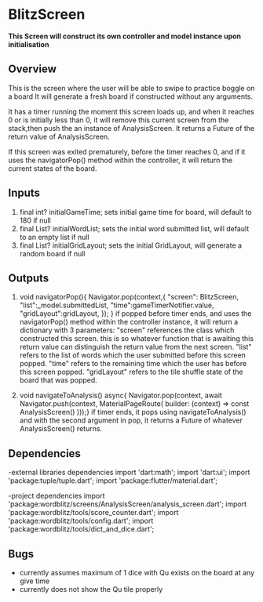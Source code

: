 # BlitzScreen
**This Screen will construct its own controller and model instance upon initialisation**

## Overview
This is the screen where the user will be able to swipe to practice boggle on a board
It will generate a fresh board if constructed without any arguments.

It has a timer running the moment this screen loads up, and when it reaches 0 or is initially less than 0,
it will remove this current screen from the stack,then push the an instance of AnalysisScreen.
It returns a Future of the return value of AnalysisScreen.

If this screen was exited prematurely, before the timer reaches 0,
and if it uses the navigatorPop() method within the controller,
it will return the current states of the board.

## Inputs
1. final int? initialGameTime;
sets initial game time for board, will default to 180 if null
2. final List<String>? initialWordList;
sets the initial word submitted list, will default to an empty list if null
3. final List<String>? initialGridLayout;
sets the initial GridLayout, will generate a random board if null

## Outputs
1. void navigatorPop(){
   Navigator.pop(context,{
   "screen": BlitzScreen,
   "list":_model.submittedList,
   "time":gameTimerNotifier.value,
   "gridLayout":gridLayout,
   });
   }
if popped before timer ends, and uses the navigatorPop() method within the controller instance,
it will return a dictionary with 3 parameters:
"screen" references the class which constructed this screen. this is so whatever function that is awaiting this return value can distinguish the return value from the next screen.
"list" refers to the list of words which the user submitted before this screen popped.
"time" refers to the remaining time which the user has before this screen popped.
"gridLayout" refers to the tile shuffle state of the board that was popped.

2. void navigateToAnalysis() async{
   Navigator.pop(context,
   await Navigator.push(context,
   MaterialPageRoute(
   builder: (context) => const AnalysisScreen()
   )));}
if timer ends, it pops using navigateToAnalysis() and with the second argument in pop,
it returns a Future of whatever AnalysisScreen() returns. 

## Dependencies
-external libraries dependencies
import 'dart:math';
import 'dart:ui';
import 'package:tuple/tuple.dart';
import 'package:flutter/material.dart';

-project dependencies
import 'package:wordblitz/screens/AnalysisScreen/analysis_screen.dart';
import 'package:wordblitz/tools/score_counter.dart';
import 'package:wordblitz/tools/config.dart';
import 'package:wordblitz/tools/dict_and_dice.dart';

## Bugs
- currently assumes maximum of 1 dice with Qu exists on the board at any give time
- currently does not show the Qu tile properly